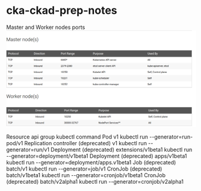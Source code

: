# cka-ckad-prep-notes

Master and Worker nodes ports 
![alt text](ports.png)

Resource	api group	kubectl command
Pod	v1	kubectl run --generator=run-pod/v1
Replication controller (deprecated)	v1	kubectl run --generator=run/v1
Deployment (deprecated)	extensions/v1beta1	kubectl run --generator=deployment/v1beta1
Deployment (deprecated)	apps/v1beta1	kubectl run --generator=deployment/apps.v1beta1
Job (deprecated)	batch/v1	kubectl run --generator=job/v1
CronJob (deprecated)	batch/v1beta1	kubectl run --generator=cronjob/v1beta1
CronJob (deprecated)	batch/v2alpha1	kubectl run --generator=cronjob/v2alpha1

